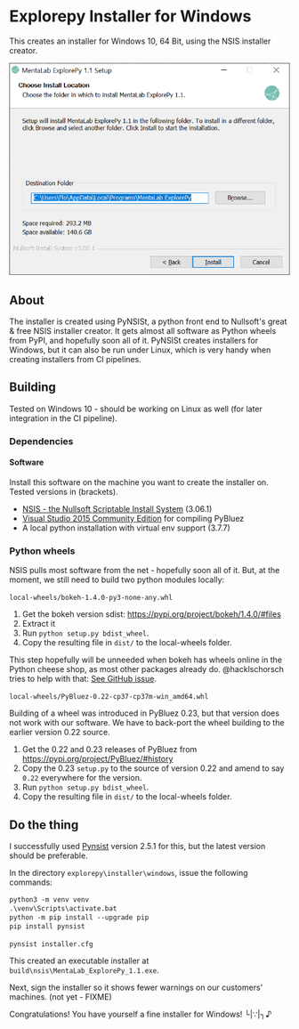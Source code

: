 # Explorepy Installer for Windows

This creates an installer for Windows 10, 64 Bit, using the NSIS installer creator.

![Screenshot of PyNSISt Explorepy Installer for Windows](screenshot.png)


## About

The installer is created using PyNSISt, a python front end to Nullsoft's great & free NSIS installer creator.
It gets almost all software as Python wheels from PyPI, and hopefully soon all of it.
PyNSISt creates installers for Windows, but it can also be run under Linux, which is very handy when creating installers from CI pipelines.


## Building

Tested on Windows 10 - should be working on Linux as well (for later integration in the CI pipeline).


### Dependencies

#### Software

Install this software on the machine you want to create the installer on.
Tested versions in (brackets).

  - [NSIS - the Nullsoft Scriptable Install System](https://nsis.sourceforge.io/) (3.06.1)
  - [Visual Studio 2015 Community Edition](https://visualstudio.microsoft.com/vs/older-downloads/) for compiling PyBluez
  - A local python installation with virtual env support (3.7.7)


### Python wheels

NSIS pulls most software from the net - hopefully soon all of it.
But, at the moment, we still need to build two python modules locally:


`local-wheels/bokeh-1.4.0-py3-none-any.whl`

  1. Get the bokeh version sdist: https://pypi.org/project/bokeh/1.4.0/#files
  2. Extract it
  3. Run `python setup.py bdist_wheel`.
  4. Copy the resulting file in `dist/` to the local-wheels folder.

This step hopefully will be unneeded when bokeh has wheels online in the Python cheese shop, as most other packages already do.
@hacklschorsch tries to help with that: [See GitHub issue](https://github.com/bokeh/bokeh/issues/10572).


`local-wheels/PyBluez-0.22-cp37-cp37m-win_amd64.whl`

Building of a wheel was introduced in PyBluez 0.23, but that version does not work with our software.
We have to back-port the wheel building to the earlier version 0.22 source.

  1. Get the 0.22 and 0.23 releases of PyBluez from https://pypi.org/project/PyBluez/#history
  2. Copy the 0.23 `setup.py` to the source of version 0.22 and amend to say `0.22` everywhere for the version.
  3. Run `python setup.py bdist_wheel`.
  4. Copy the resulting file in `dist/` to the local-wheels folder.


## Do the thing

I successfully used [Pynsist](https://pynsist.readthedocs.io/) version 2.5.1 for this, but the latest version should be preferable.

In the directory `explorepy\installer\windows`, issue the following commands:


    python3 -m venv venv
    .\venv\Scripts\activate.bat
    python -m pip install --upgrade pip
    pip install pynsist

    pynsist installer.cfg


This created an executable installer at `build\nsis\MentaLab_ExplorePy_1.1.exe`.

Next, sign the installer so it shows fewer warnings on our customers' machines.
(not yet - FIXME)

Congratulations! You have yourself a fine installer for Windows!  └|∵|┐♪

